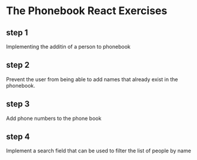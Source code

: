 # The Phonebook React Exercises

## step 1

Implementing the additin of a person to phonebook

## step 2

Prevent the user from being able to add names that already exist in the phonebook.

## step 3

Add phone numbers to the phone book

## step 4

Implement a search field that can be used to filter the list of people by name
